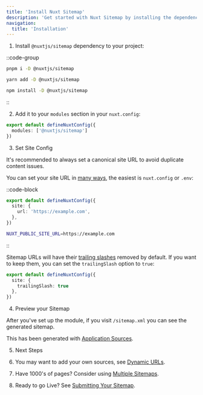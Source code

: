 ```yaml
---
title: 'Install Nuxt Sitemap'
description: 'Get started with Nuxt Sitemap by installing the dependency to your project.'
navigation:
  title: 'Installation'
---
```


1. Install `@nuxtjs/sitemap` dependency to your project:

::code-group

```sh [pnpm]
pnpm i -D @nuxtjs/sitemap
```

```bash [yarn]
yarn add -D @nuxtjs/sitemap
```

```bash [npm]
npm install -D @nuxtjs/sitemap
```

::

2. Add it to your `modules` section in your `nuxt.config`:

```ts [nuxt.config.ts]
export default defineNuxtConfig({
  modules: ['@nuxtjs/sitemap']
})
```

3. Set Site Config

It's recommended to always set a canonical site URL to avoid duplicate content issues.

You can set your site URL in [many ways](https://nuxtseo.com/site-config/guides/setting-site-config), the easiest is `nuxt.config` or `.env`:

::code-block

```ts [nuxt.config.ts]
export default defineNuxtConfig({
  site: {
    url: 'https://example.com',
  },
})
```

```bash [.env]
NUXT_PUBLIC_SITE_URL=https://example.com
```
::

Sitemap URLs will have their [trailing slashes](/nuxt-seo/guides/trailing-slashes) removed by default. If you want to keep them, you can set the `trailingSlash` option to `true`:

```ts [nuxt.config.ts]
export default defineNuxtConfig({
  site: {
    trailingSlash: true
  },
})
```


4. Preview your Sitemap

After you've set up the module, if you visit `/sitemap.xml` you can see the generated sitemap.

This has been generated with [Application Sources](/sitemap/getting-started/data-sources).


5. Next Steps

1. You may want to add your own sources, see [Dynamic URLs](/sitemap/guides/dynamic-urls).
2. Have 1000's of pages? Consider using [Multiple Sitemaps](/sitemap/guides/multi-sitemaps).
3. Ready to go Live? See [Submitting Your Sitemap](/sitemap/guides/submitting-sitemap).
